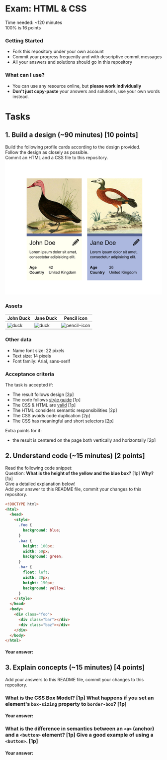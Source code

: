 # Exam: HTML & CSS
Time needed: ~120 minutes   
100% is 16 points

### Getting Started
 - Fork this repository under your own account
 - Commit your progress frequently and with descriptive commit messages
 - All your answers and solutions should go in this repository

### What can I use?
 - You can use any resource online, but **please work individually**
 - **Don't just copy-paste** your answers and solutions, use your own words instead.


# Tasks

## 1. Build a design (~90 minutes) [10 points]
Build the following profile cards according to the design provided.   
Follow the design as closely as possible.   
Commit an HTML and a CSS file to this repository.
![design](task-1.png)

### Assets
John Duck | Jane Duck | Pencil icon
--------- | --------- | -----------
![duck](duck.jpg) | ![duck](duck2.jpg) | ![pencil-icon](edit-icon.png)   

### Other data
  - Name font size: 22 pixels
  - Text size: 14 pixels
  - Font family: Arial, sans-serif

### Acceptance criteria
The task is accepted if:
  - The result follows design [2p]
  - The code follows [style guide](https://github.com/greenfox-academy/teaching-materials/blob/master/styleguide/html-css.md) [1p]
  - The CSS & HTML are [valid](https://validator.w3.org/) [1p]
  - The HTML considers semantic responsibilities [2p]
  - The CSS avoids code duplication [2p]
  - The CSS has meaningful and short selectors [2p]

Extra points for if:
  - the result is centered on the page both vertically and horizontally [2p]


## 2. Understand code (~15 minutes) [2 points]
Read the following code snippet:   
Question: **What is the height of the yellow and the blue box?** [1p] **Why?** [1p]   
Give a detailed explanation below!   
Add your answer to this README file, commit your changes to this repository.
```HTML
<!DOCTYPE html>
<html>
  <head>
    <style>
      .foo {
        background: blue;
      }
      .baz {
        height: 100px;
        width: 50px;
        background: green;
      }
      .bar {
        float: left;
        width: 30px;
        height: 150px;
        background: yellow;
      }
    </style>
  </head>
  <body>
    <div class="foo">
      <div class="bar"></div>
      <div class="baz"></div>
    </div>
  </body>
</html>
```
#### Your answer:


## 3. Explain concepts (~15 minutes) [4 points]
Add your answers to this README file, commit your changes to this repository.


### What is the CSS Box Model? [1p] What happens if you set an element's `box-sizing` property to `border-box`? [1p]
#### Your answer:


### What is the difference in semantics between an `<a>` (anchor) and a `<button>` element? [1p] Give a good example of using a `<button>`. [1p]
#### Your answer:
